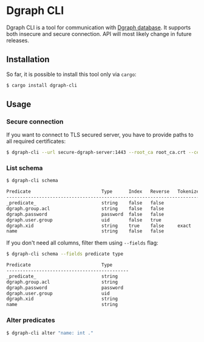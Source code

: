 # Dgraph CLI

Dgraph CLI is a tool for communication with [Dgraph database](https://dgraph.io/).
It supports both insecure and secure connection. API will most likely change in
future releases.

## Installation

So far, it is possible to install this tool only via `cargo`:

```bash
$ cargo install dgraph-cli
```

## Usage

### Secure connection

If you want to connect to TLS secured server, you have to provide paths to all
required certificates:

```bash
$ dgraph-cli --url secure-dgraph-server:1443 --root_ca root_ca.crt --cert cert.crt --private_key private.key schema
```

### List schema

```bash
$ dgraph-cli schema

Predicate                          Type      Index   Reverse   Tokenizers       List    Count   Upsert   Lang
-----------------------------------------------------------------------------------------------------------------
_predicate_                        string    false   false                      true    false   false    false
dgraph.group.acl                   string    false   false                      false   false   false    false
dgraph.password                    password  false   false                      false   false   false    false
dgraph.user.group                  uid       false   true                       false   false   false    false
dgraph.xid                         string    true    false     exact            false   false   false    false
name                               string    false   false                      false   false   false    false
```

If you don't need all columns, filter them using `--fields` flag:

```bash
$ dgraph-cli schema --fields predicate type

Predicate                          Type
---------------------------------------------
_predicate_                        string
dgraph.group.acl                   string
dgraph.password                    password
dgraph.user.group                  uid
dgraph.xid                         string
name                               string
```

### Alter predicates

```bash
$ dgraph-cli alter "name: int ."
```